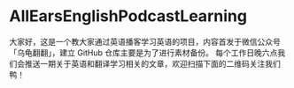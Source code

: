 # AllEarsEnglishPodcastLearning

大家好，这是一个教大家通过英语播客学习英语的项目，内容首发于微信公众号「乌龟翻翻」，建立 GitHub 仓库主要是为了进行素材备份。
每个工作日晚六点我们会推送一期关于英语和翻译学习相关的文章，欢迎扫描下面的二维码关注我们鸭！
